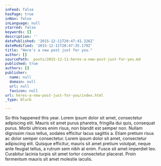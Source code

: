 ```yaml
---
inFeed: false
hasPage: true
inNav: false
inLanguage: null
starred: false
keywords: []
description: ''
datePublished: '2015-12-11T20:47:41.326Z'
dateModified: '2015-12-11T20:47:35.179Z'
title: "Here's a new post just for you."
author: []
sourcePath: _posts/2015-12-11-heres-a-new-post-just-for-you.md
published: true
authors: []
publisher:
  name: null
  domain: null
  url: null
  favicon: null
url: heres-a-new-post-just-for-you/index.html
_type: Blurb

---
```

So this happened this year. Lorem ipsum dolor sit amet, consectetur adipiscing elit. Mauris sit amet purus pharetra, fringilla dui quis, consequat purus. Morbi ultrices enim risus, non blandit est semper non. Nullam dignissim risus tellus, sodales efficitur lacus sagittis a. Etiam pretium risus ac dolor semper consectetur. Lorem ipsum dolor sit amet, consectetur adipiscing elit. Quisque efficitur, mauris sit amet pretium volutpat, neque ante feugiat tellus, a rutrum sem nibh at enim. Fusce sit amet imperdiet leo. Curabitur lacinia turpis sit amet tortor consectetur placerat. Proin fermentum mauris sit amet molestie iaculis.